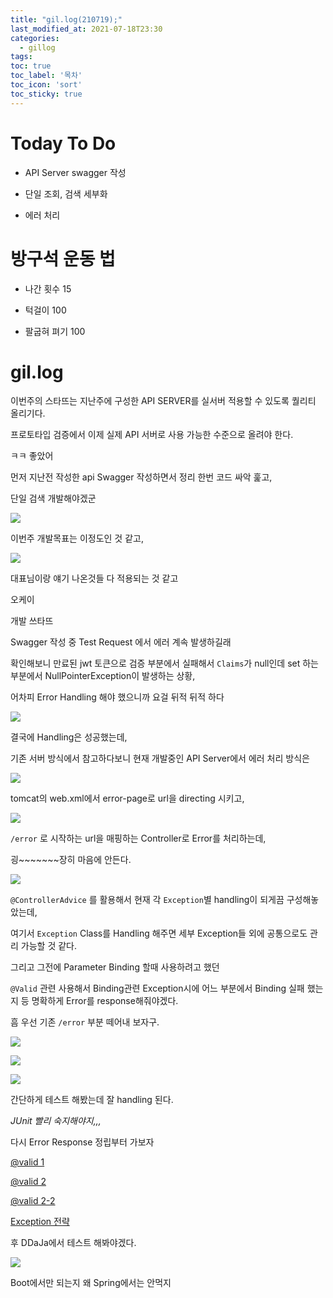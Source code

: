 ```yaml
---
title: "gil.log(210719);"
last_modified_at: 2021-07-18T23:30
categories: 
  - gillog
tags:
toc: true
toc_label: '목차'
toc_icon: 'sort'
toc_sticky: true
---
```

# Today To Do

- API Server swagger 작성

- 단일 조회, 검색 세부화

- 에러 처리


# 방구석 운동 법

- 나간 횟수 15

- 턱걸이 100

- 팔굽혀 펴기 100

# gil.log

이번주의 스타뜨는 지난주에 구성한 API SERVER를 실서버 적용할 수 있도록 퀄리티 올리기다.

프로토타입 검증에서 이제 실제 API 서버로 사용 가능한 수준으로 올려야 한다.

ㅋㅋ 좋았어

먼저 지난전 작성한 api Swagger 작성하면서 정리 한번 코드 싸악 훑고,

단일 검색 개발해야겠군

![](https://images.velog.io/images/gillog/post/d80ab085-ec98-4323-9c44-fd29e95fadf4/image.png)

이번주 개발목표는 이정도인 것 같고,

![](https://images.velog.io/images/gillog/post/22936ff4-df97-460e-a63e-e0242d154780/image.png)

대표님이랑 얘기 나온것들 다 적용되는 것 같고

오케이

개발 쓰타뜨

Swagger 작성 중 Test Request 에서 에러 계속 발생하길래



확인해보니 만료된 jwt 토큰으로 검증 부분에서 실패해서 `Claims`가 null인데 set 하는 부분에서 NullPointerException이 발생하는 상황,

어차피 Error Handling 해야 했으니까 요걸 뒤적 뒤적 하다


![](https://images.velog.io/images/gillog/post/30ef5dba-6c54-43ba-8e44-eb2594c79069/image.png)

결국에 Handling은 성공했는데,

기존 서버 방식에서 참고하다보니 현재 개발중인 API Server에서 에러 처리 방식은

![](https://images.velog.io/images/gillog/post/195f1285-559c-422d-9cb0-6939017448aa/image.png)

tomcat의 web.xml에서 error-page로 url을 directing 시키고,

![](https://images.velog.io/images/gillog/post/68b59dc7-5d94-4ac4-a526-9abba1e18e67/image.png)

`/error` 로 시작하는 url을 매핑하는 Controller로 Error를 처리하는데,

굉~~~~~~~장히 마음에 안든다.

![](https://images.velog.io/images/gillog/post/0b20e0de-bbbb-4c49-af54-7027f7e2aac9/image.png)

`@ControllerAdvice` 를 활용해서 현재 각 `Exception`별 handling이 되게끔 구성해놓았는데,

여기서 `Exception` Class를 Handling 해주면 세부 Exception들 외에 공통으로도 관리 가능할 것 같다.

그리고 그전에 Parameter Binding 할때 사용하려고 했던

`@Valid` 관련 사용해서 Binding관련 Exception시에 어느 부분에서 Binding 실패 했는지 등 명확하게 Error를 response해줘야겠다.

흠 우선 기존 `/error` 부분 떼어내 보자구.

![](https://images.velog.io/images/gillog/post/d3aeb495-7aa0-41ea-877c-c3f31275d85d/image.png)


![](https://images.velog.io/images/gillog/post/bae3f83c-4d07-4054-b97f-cb442988d57b/image.png)

![](https://images.velog.io/images/gillog/post/da56971e-f9f9-4265-ac91-5ec5b6723656/image.png)

간단하게 테스트 해봤는데 잘 handling 된다.

_JUnit 빨리 숙지해야지,,,_


다시 Error Response 정립부터 가보자

[@valid 1](https://jyami.tistory.com/55)

[@valid 2](https://cchoimin.tistory.com/entry/Valid-%EC%84%B8%ED%8C%85-%EB%B0%8F-%EC%82%AC%EC%9A%A9%EB%B2%95)

[@valid 2-2](https://cchoimin.tistory.com/entry/Valid-%EC%99%80-ControllerAdvice%EB%A1%9C-DTO-%EC%98%88%EC%99%B8%EC%B2%98%EB%A6%AC%ED%95%98%EA%B8%B0)

[Exception 전략](https://cheese10yun.github.io/spring-guide-exception/)

후 DDaJa에서 테스트 해봐야겠다.

![](https://images.velog.io/images/gillog/post/348ef048-b38f-486d-89fb-f6a2dfcf01f8/image.png)


Boot에서만 되는지 왜 Spring에서는 안먹지


